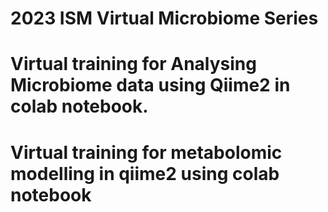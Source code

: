 # 2023 ISM Virtual Microbiome Series
# Virtual training for Analysing Microbiome data using Qiime2 in colab notebook.
# Virtual training for  metabolomic modelling in qiime2 using colab notebook

